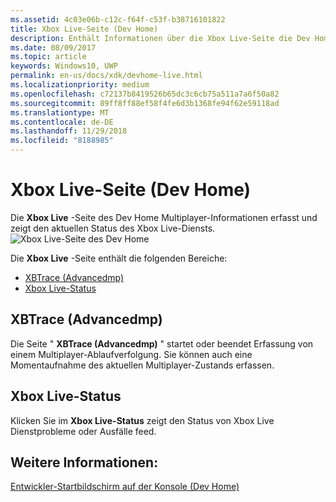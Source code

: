 ```yaml
---
ms.assetid: 4c03e06b-c12c-f64f-c53f-b38716101822
title: Xbox Live-Seite (Dev Home)
description: Enthält Informationen über die Xbox Live-Seite die Dev Home-App für Xbox One.
ms.date: 08/09/2017
ms.topic: article
keywords: Windows10, UWP
permalink: en-us/docs/xdk/devhome-live.html
ms.localizationpriority: medium
ms.openlocfilehash: c72137b8419526b65dc3c6cb75a511a7a6f50a82
ms.sourcegitcommit: 89ff8ff88ef58f4fe6d3b1368fe94f62e59118ad
ms.translationtype: MT
ms.contentlocale: de-DE
ms.lasthandoff: 11/29/2018
ms.locfileid: "8188985"
---
```

# <a name="xbox-live-page-dev-home"></a>Xbox Live-Seite (Dev Home)
   
  
Die **Xbox Live** -Seite des Dev Home Multiplayer-Informationen erfasst und zeigt den aktuellen Status des Xbox Live-Diensts.   
 ![Xbox Live-Seite des Dev Home](images/devhome_live.png)   
  
Die **Xbox Live** -Seite enthält die folgenden Bereiche:   
 
   *  [XBTrace (Advancedmp)](#ID4EPB)  
   *  [Xbox Live-Status](#ID4E3B)  

 
<a id="ID4EPB"></a>

   

## <a name="xbtrace-advancedmp"></a>XBTrace (Advancedmp)  
   
  
Die Seite " **XBTrace (Advancedmp)** " startet oder beendet Erfassung von einem Multiplayer-Ablaufverfolgung. Sie können auch eine Momentaufnahme des aktuellen Multiplayer-Zustands erfassen.   
  
<a id="ID4E3B"></a>

   

## <a name="xbox-live-status"></a>Xbox Live-Status  
   
  
Klicken Sie im **Xbox Live-Status** zeigt den Status von Xbox Live Dienstprobleme oder Ausfälle feed.   
  
<a id="ID4EPC"></a>

   

## <a name="see-also"></a>Weitere Informationen:  
 [Entwickler-Startbildschirm auf der Konsole (Dev Home)](dev-home.md)

  